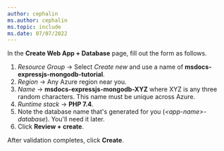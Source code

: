 ```yaml
---
author: cephalin
ms.author: cephalin
ms.topic: include
ms.date: 07/07/2022
---
```

In the **Create Web App + Database** page, fill out the form as follows.

1. *Resource Group* &rarr; Select *Create new* and use a name of **msdocs-expressjs-mongodb-tutorial**.
1. *Region* &rarr; Any Azure region near you.
1. *Name* &rarr; **msdocs-expressjs-mongodb-XYZ** where XYZ is any three random characters. This name must be unique across Azure.
1. *Runtime stack* &rarr; **PHP 7.4**.
1. Note the database name that's generated for you (*\<app-name>-database*). You'll need it later.
1. Click **Review + create**.

After validation completes, click **Create**.